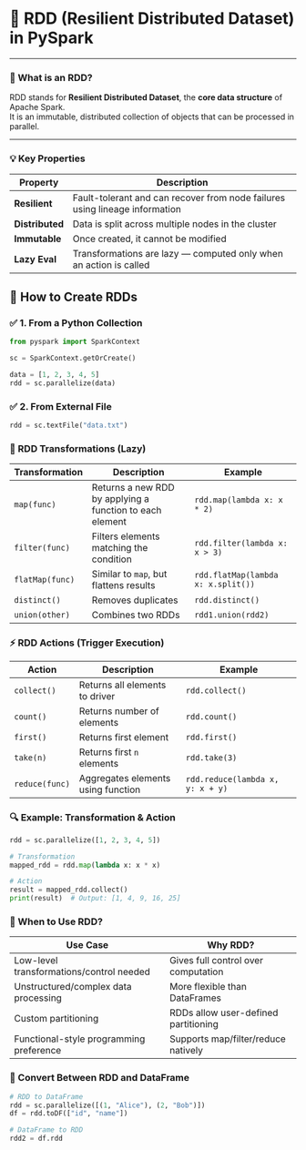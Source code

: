 # 🔹 RDD (Resilient Distributed Dataset) in PySpark

---
### 📘 What is an RDD?

RDD stands for **Resilient Distributed Dataset**, the **core data structure** of Apache Spark.  
It is an immutable, distributed collection of objects that can be processed in parallel.

---

### 💡 Key Properties

| Property       | Description                                                                 |
|----------------|-----------------------------------------------------------------------------|
| **Resilient**  | Fault-tolerant and can recover from node failures using lineage information |
| **Distributed**| Data is split across multiple nodes in the cluster                          |
| **Immutable**  | Once created, it cannot be modified                                          |
| **Lazy Eval**  | Transformations are lazy — computed only when an action is called           |

## 🔧 How to Create RDDs

### ✅ 1. From a Python Collection

```python
from pyspark import SparkContext

sc = SparkContext.getOrCreate()

data = [1, 2, 3, 4, 5]
rdd = sc.parallelize(data)
```
### ✅ 2. From External File
```python
rdd = sc.textFile("data.txt")
```
### 🔄 RDD Transformations (Lazy)
| Transformation  | Description                                              | Example                            |
| --------------- | -------------------------------------------------------- | ---------------------------------- |
| `map(func)`     | Returns a new RDD by applying a function to each element | `rdd.map(lambda x: x * 2)`         |
| `filter(func)`  | Filters elements matching the condition                  | `rdd.filter(lambda x: x > 3)`      |
| `flatMap(func)` | Similar to `map`, but flattens results                   | `rdd.flatMap(lambda x: x.split())` |
| `distinct()`    | Removes duplicates                                       | `rdd.distinct()`                   |
| `union(other)`  | Combines two RDDs                                        | `rdd1.union(rdd2)`                 |

### ⚡ RDD Actions (Trigger Execution)
| Action         | Description                        | Example                          |
| -------------- | ---------------------------------- | -------------------------------- |
| `collect()`    | Returns all elements to driver     | `rdd.collect()`                  |
| `count()`      | Returns number of elements         | `rdd.count()`                    |
| `first()`      | Returns first element              | `rdd.first()`                    |
| `take(n)`      | Returns first `n` elements         | `rdd.take(3)`                    |
| `reduce(func)` | Aggregates elements using function | `rdd.reduce(lambda x, y: x + y)` |

### 🔍 Example: Transformation & Action
```python
rdd = sc.parallelize([1, 2, 3, 4, 5])

# Transformation
mapped_rdd = rdd.map(lambda x: x * x)

# Action
result = mapped_rdd.collect()
print(result)  # Output: [1, 4, 9, 16, 25]
```
### 🧠 When to Use RDD?
| Use Case                                 | Why RDD?                             |
| ---------------------------------------- | ------------------------------------ |
| Low-level transformations/control needed | Gives full control over computation  |
| Unstructured/complex data processing     | More flexible than DataFrames        |
| Custom partitioning                      | RDDs allow user-defined partitioning |
| Functional-style programming preference  | Supports map/filter/reduce natively  |

### 🔄 Convert Between RDD and DataFrame
```python
# RDD to DataFrame
rdd = sc.parallelize([(1, "Alice"), (2, "Bob")])
df = rdd.toDF(["id", "name"])

# DataFrame to RDD
rdd2 = df.rdd
```